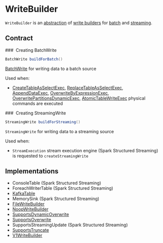 # WriteBuilder

`WriteBuilder` is an [abstraction](#contract) of [write builders](#implementations) for [batch](#buildForBatch) and [streaming](#buildForStreaming).

## Contract

### <span id="buildForBatch"> Creating BatchWrite

```java
BatchWrite buildForBatch()
```

[BatchWrite](BatchWrite.md) for writing data to a batch source

Used when:

* [CreateTableAsSelectExec](../physical-operators/CreateTableAsSelectExec.md), [ReplaceTableAsSelectExec](../physical-operators/ReplaceTableAsSelectExec.md), [AppendDataExec](../physical-operators/AppendDataExec.md), [OverwriteByExpressionExec](../physical-operators/OverwriteByExpressionExec.md), [OverwritePartitionsDynamicExec](../physical-operators/OverwritePartitionsDynamicExec.md), [AtomicTableWriteExec](../physical-operators/AtomicTableWriteExec.md) physical commands are executed

### <span id="buildForStreaming"> Creating StreamingWrite

```java
StreamingWrite buildForStreaming()
```

`StreamingWrite` for writing data to a streaming source

Used when:

* `StreamExecution` stream execution engine (Spark Structured Streaming) is requested to `createStreamingWrite`

## Implementations

* ConsoleTable (Spark Structured Streaming)
* ForeachWriterTable (Spark Structured Streaming)
* [KafkaTable](../datasources/kafka/KafkaTable.md)
* MemorySink (Spark Structured Streaming)
* [FileWriteBuilder](../FileWriteBuilder.md)
* [NoopWriteBuilder](../datasources/noop/NoopWriteBuilder.md)
* [SupportsDynamicOverwrite](SupportsDynamicOverwrite.md)
* [SupportsOverwrite](SupportsOverwrite.md)
* SupportsStreamingUpdate (Spark Structured Streaming)
* [SupportsTruncate](SupportsTruncate.md)
* [V1WriteBuilder](V1WriteBuilder.md)
